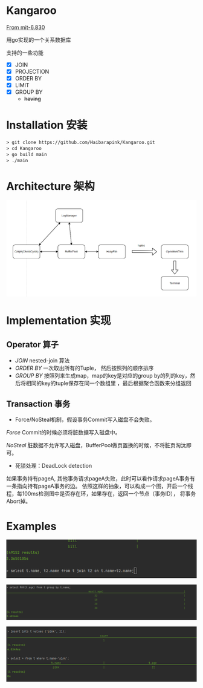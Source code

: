 # Kangaroo
[From mit-6.830](https://github.com/MIT-DB-Class/go-db-hw-2023)

用go实现的一个关系数据库

支持的一些功能
- [x] JOIN
- [x] PROJECTION
- [x] ORDER BY
- [x] LIMIT
- [x] GROUP BY
  - ~~having~~

# Installation 安装
``` 
> git clone https://github.com/Haibarapink/Kangaroo.git 
> cd Kangaroo
> go build main
> ./main
```

# Architecture 架构
![img](doc/gp.png)
# Implementation 实现
## Operator 算子
* *JOIN* 
  nested-join 算法
* *ORDER BY*
  一次取出所有的Tuple， 然后按照列的顺序排序
* *GROUP BY* 按照列来生成map，map的key是对应的group by的列的key，然后将相同的key的tuple保存在同一个数组里
，最后根据聚合函数来分组返回
## Transaction 事务
* Force/NoSteal机制，假设事务Commit写入磁盘不会失败。

*Force* Commit的时候必须将脏数据写入磁盘中。

*NoSteal* 脏数据不允许写入磁盘，BufferPool做页置换的时候，不将脏页淘汰即可。

* 死锁处理：DeadLock detection

如果事务持有pageA, 其他事务请求pageA失败，此时可以看作请求pageA事务有一条指向持有pageA事务的边。
依照这样的抽象，可以构成一个图，开启一个线程，每100ms检测图中是否存在环，如果存在，返回一个节点（事务ID），
将事务Abort掉。

# Examples
![img](doc/run1.png)

![img](doc/run2.png)

![img](doc/run3.png)
